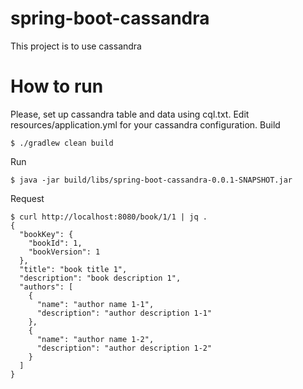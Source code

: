 # spring-boot-cassandra
This project is to use cassandra

# How to run
Please, set up cassandra table and data using cql.txt.
Edit resources/application.yml for your cassandra configuration.
Build
```$xslt
$ ./gradlew clean build
```
Run
```$xslt
$ java -jar build/libs/spring-boot-cassandra-0.0.1-SNAPSHOT.jar
```
Request
```$xslt
$ curl http://localhost:8080/book/1/1 | jq .
{
  "bookKey": {
    "bookId": 1,
    "bookVersion": 1
  },
  "title": "book title 1",
  "description": "book description 1",
  "authors": [
    {
      "name": "author name 1-1",
      "description": "author description 1-1"
    },
    {
      "name": "author name 1-2",
      "description": "author description 1-2"
    }
  ]
}
```
